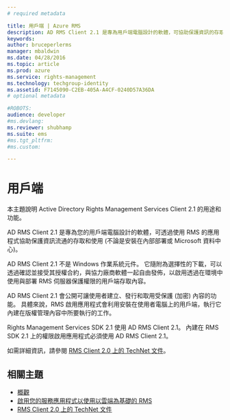 ```yaml
---
# required metadata

title: 用戶端 | Azure RMS
description: AD RMS Client 2.1 是專為用戶端電腦設計的軟體，可協助保護資訊的存取和使用
keywords:
author: bruceperlerms
manager: mbaldwin
ms.date: 04/28/2016
ms.topic: article
ms.prod: azure
ms.service: rights-management
ms.technology: techgroup-identity
ms.assetid: F7145090-C2EB-405A-A4CF-0240D57A36DA
# optional metadata

#ROBOTS:
audience: developer
#ms.devlang:
ms.reviewer: shubhamp
ms.suite: ems
#ms.tgt_pltfrm:
#ms.custom:

---
```


# 用戶端

本主題說明 Active Directory Rights Management Services Client 2.1 的用途和功能。

AD RMS Client 2.1 是專為您的用戶端電腦設計的軟體，可透過使用 RMS 的應用程式協助保護資訊流通的存取和使用 (不論是安裝在內部部署或 Microsoft 資料中心)。

AD RMS Client 2.1 不是 Windows 作業系統元件。 它隨附為選擇性的下載，可以透過確認並接受其授權合約，與協力廠商軟體一起自由發佈，以啟用透過在環境中使用與部署 RMS 伺服器保護權限的用戶端存取內容。

AD RMS Client 2.1 會公開可讓使用者建立、發行和取用受保護 (加密) 內容的功能。 具體來說，RMS 啟用應用程式會利用安裝在使用者電腦上的用戶端，執行它內建在版權管理內容中所要執行的工作。

Rights Management Services SDK 2.1 使用 AD RMS Client 2.1。 內建在 RMS SDK 2.1 上的權限啟用應用程式必須使用 AD RMS Client 2.1。

如需詳細資訊，請參閱 [RMS Client 2.0 上的 TechNet 文件](https://TechNet.Microsoft.Com/en-us/library/jj159267(WS.10).aspx)。

## 相關主題

* [概觀](ad-rms-overview.md)
* [啟用您的服務應用程式以使用以雲端為基礎的 RMS](how-to-use-file-api-with-aadrm-cloud.md)
* [RMS Client 2.0 上的 TechNet 文件](https://TechNet.Microsoft.Com/en-us/library/jj159267(WS.10).aspx)
 

 





<!--HONumber=Apr16_HO4-->



